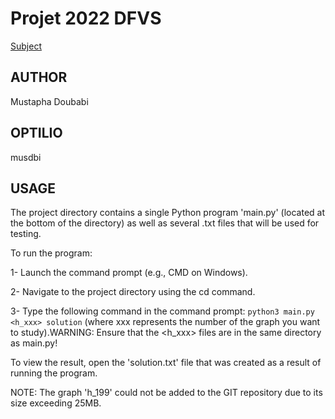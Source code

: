 # Projet 2022 DFVS

[Subject](https://www.lamsade.dauphine.fr/~sikora/ens/graphes/projet2022/)

## AUTHOR
Mustapha Doubabi

## OPTILIO
musdbi

## USAGE
The project directory contains a single Python program 'main.py' (located at the bottom of the directory) as well as several .txt files that will be used for testing.

To run the program:

1- Launch the command prompt (e.g., CMD on Windows).

2- Navigate to the project directory using the cd command.

3- Type the following command in the command prompt: 
```python3 main.py <h_xxx> solution``` (where xxx represents the number of the graph you want to study).WARNING: Ensure that the <h_xxx> files are in the same directory as main.py!

To view the result, open the 'solution.txt' file that was created as a result of running the program.

NOTE: The graph 'h_199' could not be added to the GIT repository due to its size exceeding 25MB.
